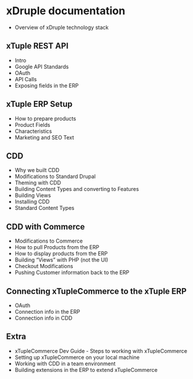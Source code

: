 # xDruple documentation

- Overview of xDruple technology stack

## xTuple REST API

- Intro
- Google API Standards
- OAuth
- API Calls
- Exposing fields in the ERP

## xTuple ERP Setup

- How to prepare products
- Product Fields
- Characteristics
- Marketing and SEO Text

## CDD

- Why we built CDD
- Modifications to Standard Drupal
- Theming with CDD
- Building Content Types and converting to Features
- Building Views
- Installing CDD
- Standard Content Types

## CDD with Commerce

- Modifications to Commerce
- How to pull Products from the ERP
- How to display products from the ERP
- Building “Views” with PHP (not the UI)
- Checkout Modifications
- Pushing Customer information back to the ERP

## Connecting xTupleCommerce to the xTuple ERP

- OAuth
- Connection info in the ERP
- Connection info in CDD

## Extra

- xTupleCommerce Dev Guide - Steps to working with xTupleCommerce
- Setting up xTupleCommerce on your local machine
- Working with CDD in a team environment
- Building extensions in the ERP to extend xTupleCommerce

